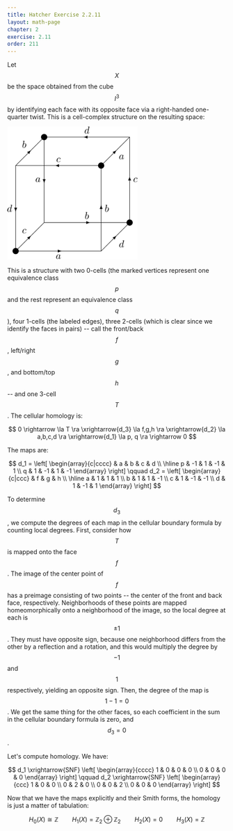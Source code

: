 ```yaml
---
title: Hatcher Exercise 2.2.11
layout: math-page
chapter: 2
exercise: 2.11
order: 211
---
```



Let $$X$$ be the space obtained from the cube $$I^3$$ by identifying each face with its opposite face via a right-handed one-quarter twist.
This is a cell-complex structure on the resulting space:

<div class="math-figure"><img src="/img/math_solutions/hatcher/e2-2-11_1.svg" width="300"/></div>

This is a structure with two 0-cells (the marked vertices represent one equivalence class $$p$$ and the rest represent an equivalence class $$q$$), four 1-cells (the labeled edges), three 2-cells (which is clear since we identify the faces in pairs) -- call the front/back $$f$$, left/right $$g$$, and bottom/top $$h$$ -- and one 3-cell $$T$$.
The cellular homology is:

$$
0 \rightarrow \la T \ra \xrightarrow{d_3} \la f,g,h \ra \xrightarrow{d_2} \la a,b,c,d \ra \xrightarrow{d_1} \la p, q \ra \rightarrow 0
$$

The maps are:

$$
d_1 = \left[ \begin{array}{c|cccc}
& a & b & c & d \\ \hline
p & -1 & 1  & -1 & 1 \\
q & 1  & -1 & 1  & -1
\end{array} \right]
\qquad
d_2 = \left[ \begin{array}{c|ccc}
& f & g & h \\ \hline
a & 1 & 1  & 1 \\
b & 1 & 1  & -1 \\
c & 1 & -1 & -1 \\
d & 1 & -1 & 1
\end{array} \right]
$$

To determine $$d_3$$, we compute the degrees of each map in the cellular boundary formula by counting local degrees.
First, consider how $$T$$ is mapped onto the face $$f$$.
The image of the center point of $$f$$ has a preimage consisting of two points -- the center of the front and back face, respectively.
Neighborhoods of these points are mapped homeomorphically onto a neighborhood of the image, so the local degree at each is $$\pm 1$$.
They must have opposite sign, because one neighborhood differs from the other by a reflection and a rotation, and this would multiply the degree by $$-1$$ and $$1$$ respectively, yielding an opposite sign.
Then, the degree of the map is $$1 - 1 = 0$$.
We get the same thing for the other faces, so each coefficient in the sum in the cellular boundary formula is zero, and $$d_3 = 0$$.

Let's compute homology.
We have:

$$
d_1 \xrightarrow{SNF} \left[ \begin{array}{cccc}
1 & 0 & 0 & 0 \\
0 & 0 & 0 & 0
\end{array} \right]
\qquad
d_2 \xrightarrow{SNF} \left[ \begin{array}{ccc}
1 & 0 & 0 \\
0 & 2 & 0 \\
0 & 0 & 2 \\
0 & 0 & 0
\end{array} \right]
$$

Now that we have the maps explicitly and their Smith forms, the homology is just a matter of tabulation:

$$
H_0(X) \cong \mathbb{Z} \qquad H_1(X) = \mathbb{Z}_2 \oplus \mathbb{Z}_2 \qquad H_2(X) = 0
\qquad H_3(X) = \mathbb{Z}
$$